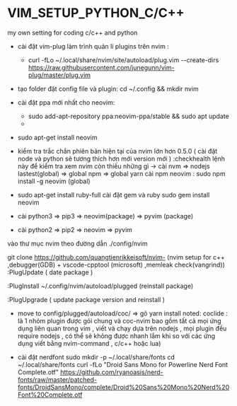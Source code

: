 # VIM_SETUP_PYTHON_C/C++ 
my own setting for coding c/c++ and python

* cài đặt vim-plug làm trình quản lí plugins trên nvim : 
    + curl -fLo ~/.local/share/nvim/site/autoload/plug.vim --create-dirs https://raw.githubusercontent.com/junegunn/vim-plug/master/plug.vim

* tạo folder đặt config file và plugin: cd ~/.config && mkdir nvim

* cài đặt ppa mới nhất cho neovim:
    + sudo add-apt-repository ppa:neovim-ppa/stable &&  sudo apt update
    + 
* sudo apt-get install neovim
  
* kiểm tra trắc chắn phiên bản hiện tại của nvim lớn hơn 0.5.0 ( cài đặt node và python sẽ tương thích hơn mới version mới )
  :checkhealth lệnh này để kiểm tra xem nvim còn thiếu những gì 
    -> cài nvm => nodejs lastest(global) => global npm => global yarn cài npm neovim : sudo npm install -g neovim (global)
    
* sudo apt-get install ruby-full cài đặt gem và ruby sudo gem install neovim

* cài python3 => pip3 => neovim(package) => pyvim (package)

* cài python2 => pip2 => neovim => pyvim

vào thư mục nvim theo đường dẫn ./config/nvim

git clone https://github.com/quangtienrikkeisoft/nvim- (nvim setup for c++ ,debugger(GDB) + vscode-cpptool (microsoft) ,memleak check(vangrind))
:PlugUpdate ( date package )

:PlugInstall ~/.config/nvim/autoload/plugged (reinstall package)

:PlugUpgrade ( update package version and reinstall )

* move to config/plugged/autoload/coc/ 
    => gõ yarn install 
    noted: coclide : là 1 nhóm plugin được gói chung và coc-nvim bao gồm tất cả mọi ứng dụng liên quan trong vim , viết và chạy dựa trên nodejs , mọi                plugin đều require nodejs , có thể sẽ không được nhanh lắm khi so với các ứng dụng viết bằng nvim-command , c/c++ hoặc lua)

* cài đặt nerdfont
    sudo mkdir -p ~/.local/share/fonts
    cd ~/.local/share/fonts
    curl -fLo "Droid Sans Mono for Powerline Nerd Font Complete.otf" https://github.com/ryanoasis/nerd-fonts/raw/master/patched-fonts/DroidSansMono/complete/Droid%20Sans%20Mono%20Nerd%20Font%20Complete.otf
